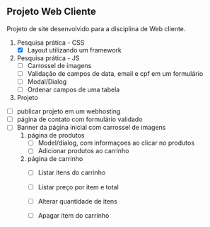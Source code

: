 ## Projeto Web Cliente
Projeto de site desenvolvido para a disciplina de Web cliente.

1. Pesquisa prática - CSS
	- [x] Layout utilizando um framework

2. Pesquisa prática - JS
	- [ ] Carrossel de imagens
	- [ ] Validação de campos de data, email e cpf em um formulário
	- [ ] Modal/Dialog
	- [ ] Ordenar  campos de uma tabela

3. Projeto
- [ ] publicar projeto em um webhosting
- [ ] página de contato com formulário validado
- [ ] Banner da página inicial com carrossel de imagens
	1. página de produtos
		- [ ] Model/dialog, com informaçoes ao clicar no produtos
		- [ ] Adicionar produtos ao carrinho
	2. página de carrinho
		- [ ] Listar itens do carrinho
		- [ ] Listar preço por item e total
		- [ ] Alterar quantidade de itens
		- [ ] Apagar item do carrinho
	
